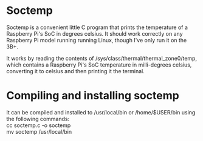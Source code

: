 # Soctemp
Soctemp is a convenient little C program that prints the temperature of a Raspberry Pi's SoC in degrees celsius. It should work correctly on any Raspberry Pi model running running Linux, though I've only run it on the 3B+.  

It works by reading the contents of /sys/class/thermal/thermal_zone0/temp, which contains a Raspberry Pi's SoC temperature in milli-degrees celsius, converting it to celsius and then printing it the terminal.

# Compiling and installing soctemp
It can be compiled and installed to /usr/local/bin or /home/$USER/bin using the following commands:  
cc soctemp.c -o soctemp  
mv soctemp /usr/local/bin
